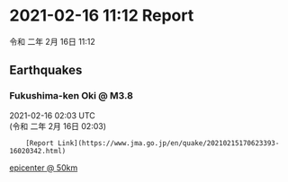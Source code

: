 # 2021-02-16 11:12 Report
令和 二年 2月 16日 11:12

## Earthquakes
### Fukushima-ken Oki @ M3.8
2021-02-16 02:03 UTC  
        (令和 二年 2月 16日 02:03)
  
        [Report Link](https://www.jma.go.jp/en/quake/20210215170623393-16020342.html)  
[epicenter @ 50km](https://www.google.com/maps/place/37°36'00%22+141°30'00%22/@37.6,141.5,17z/data=!3m1!4b1!4m5!3m4!1s0x0:0x0!8m2!3d37.6!4d141.5)